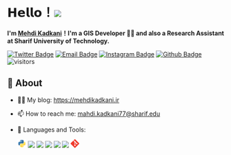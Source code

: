 # 𝗛𝗲𝗹𝗹𝗼！<img src="https://user-images.githubusercontent.com/5679180/79618120-0daffb80-80be-11ea-819e-d2b0fa904d07.gif" width="27px"> 

**I'm [Mehdi Kadkani](https://github.com/kadkani)！I'm a GIS Developer 👨‍💻 and also a Research Assistant at Sharif University of Technology.**

[![Twitter Badge](https://img.shields.io/badge/-Twitter-1da1f2?style=flat-square&labelColor=1da1f2&logo=twitter&logoColor=white&link=https://twitter.com/Yaronzz)](https://twitter.com/mehdikenist)
[![Email Badge](https://img.shields.io/badge/-Email-c14438?style=flat-square&logo=Gmail&logoColor=white&link=mailto:yaronhuang@foxmail.com)](mailto:mahdi.kadkani77@sharif.edu)
[![Instagram Badge](https://img.shields.io/badge/-Instagram-purple?style=flat&logo=instagram&logoColor=white&link=https://instagram.com/mehdi_kadkani/)](https://space.bilibili.com/7708412)
[![Github Badge](https://img.shields.io/badge/-Github-232323?style=flat-square&logo=Github&logoColor=white&link=https://space.bilibili.com/7708412)](https://github.com/kadkani)
![visitors](https://visitor-badge.laobi.icu/badge?page_id=kadkani)


## 🧐 About

- 👨‍💻 My blog: https://mehdikadkani.ir
- 📫 How to reach me: mahdi.kadkani77@sharif.edu
- 🌱 Languages and Tools: 

    <div>
        <code><img height="20" src="https://raw.githubusercontent.com/github/explore/80688e429a7d4ef2fca1e82350fe8e3517d3494d/topics/python/python.png"></code>
        <code><img height="20" src="https://upload.wikimedia.org/wikipedia/commons/8/80/ArcGIS_globe_%28cropped%29.png"></code>
        <code><img height="20" src="https://img.favpng.com/14/9/25/javascript-logo-png-favpng-pz50Na6k8pMjVYViv9nF9bVtm.jpg"></code>
        <code><img height="20" src="https://images.icon-icons.com/1508/PNG/512/googleearth-engine_104576.png"></code>
        <code><img height="20" src="https://img.favpng.com/6/21/11/autocad-computer-icons-autodesk-logo-adobe-illustrator-png-favpng-jLKbbcBBjFNgEjAkirkGpkibm.jpg"></code>
        <code><img height="20" src="https://cdn.svgporn.com/logos/visual-studio-code.svg"></code>
        <code><img height="20" src="https://raw.githubusercontent.com/github/explore/80688e429a7d4ef2fca1e82350fe8e3517d3494d/topics/git/git.png"></code>
    </div>
